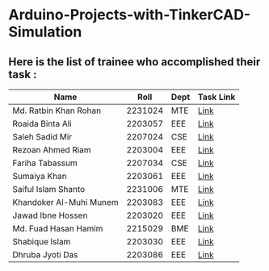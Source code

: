 # Arduino-Projects-with-TinkerCAD-Simulation


## Here is the list of trainee who accomplished their task :

| Name | Roll | Dept | Task Link |
|---------|---------|---------|---------|
| Md. Ratbin Khan Rohan | 	2231024 | 	MTE | 	[Link](https://github.com/ratzz64/Basic-Arduino-Projects) |
| Roaida Binta Ali | 	2203057	 | EEE	 | [Link](https://github.com/roaida/ArduinoP) |
| Saleh Sadid Mir	 | 2207024	 | CSE |	[Link](https://github.com/salehsadid/Basic-Arduino-with-TinkerCAD-Simulation) |
| Rezoan Ahmed Riam  | 	2203004	 | EEE | 	[Link](https://github.com/Riam-22/Tinkercad_project) |
| Fariha Tabassum | 	2207034 | 	CSE | 	[Link](https://github.com/Fariha127/Basic-ARDUINO-Projects-simulated-using-TinkerCad) |
| Sumaiya Khan	 | 2203061	 | EEE | 	[Link](https://github.com/Sumaiyakhan210/TinkerCAD-projects) |
| Saiful Islam Shanto  | 	2231006	 | MTE  | [Link](	https://github.com/shanto006/TinkerCad-Projects) |
| Khandoker Al-Muhi Munem	 | 2203083	 | EEE	 | [Link](https://github.com/Munem03/Arduino-Projects) |
| Jawad Ibne Hossen	 | 2203020	 | EEE	 | [Link](https://github.com/CodeWithJawad-eee/TinkerCad-Arduino-Projects) |
| Md. Fuad Hasan Hamim	 | 2215029	 | BME | 	[Link](https://github.com/fuadhasanbme/TinkerCAD-projects) |
| Shabique Islam 	 | 2203030 | 	EEE | 	[Link](https://github.com/shabique7/TinkerCad-Projects) |
| Dhruba Jyoti Das	| 2203086	| EEE	| 	[Link](https://github.com/djdas08/ArduinoProjects) |
